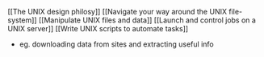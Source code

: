 [[The UNIX design philosy]]
[[Navigate your way around the UNIX file-system]]
[[Manipulate UNIX files and data]]
[[Launch and control jobs on a UNIX server]]
[[Write UNIX scripts to automate tasks]]
- eg. downloading data from sites and extracting useful info
